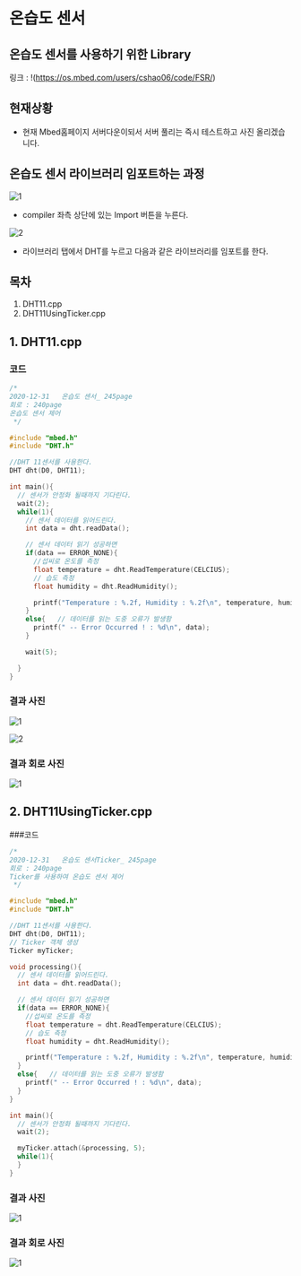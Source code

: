 # 온습도 센서
## 온습도 센서를 사용하기 위한 Library
링크 : !(https://os.mbed.com/users/cshao06/code/FSR/)

## 현재상황

- 현재 Mbed홈페이지 서버다운이되서 서버 풀리는 즉시 테스트하고 사진 올리겠습니다.


## 온습도 센서 라이브러리 임포트하는 과정

![1](https://github.com/HongyeongJu/MbedCode/blob/master/Chapter10_%EC%98%A8%EC%8A%B5%EB%8F%84%EC%84%BC%EC%84%9C/1.jpg)

- compiler 좌측 상단에 있는 Import 버튼을 누른다.

![2](https://github.com/HongyeongJu/MbedCode/blob/master/Chapter10_%EC%98%A8%EC%8A%B5%EB%8F%84%EC%84%BC%EC%84%9C/2.jpg)

- 라이브러리 탭에서 DHT를 누르고 다음과 같은 라이브러리를 임포트를 한다.

## 목차
1. DHT11.cpp
2. DHT11UsingTicker.cpp

## 1. DHT11.cpp
### 코드
```c++
/*
2020-12-31   온습도 센서_ 245page
회로 : 240page
온습도 센서 제어
 */

#include "mbed.h"
#include "DHT.h"

//DHT 11센서를 사용한다.
DHT dht(D0, DHT11);

int main(){
  // 센서가 안정화 될때까지 기다린다.
  wait(2);
  while(1){
    // 센서 데이터를 읽어드린다.
    int data = dht.readData();

    // 센서 데이터 읽기 성공하면
    if(data == ERROR_NONE){
      //섭씨로 온도를 측정
      float temperature = dht.ReadTemperature(CELCIUS);
      // 습도 측정
      float humidity = dht.ReadHumidity();

      printf("Temperature : %.2f, Humidity : %.2f\n", temperature, humidity);
    }
    else{   // 데이터를 읽는 도중 오류가 발생함
      printf(" -- Error Occurred ! : %d\n", data);
    }

    wait(5);

  }
}

```

### 결과 사진

![1](https://github.com/HongyeongJu/MbedCode/blob/master/Chapter10_%EC%98%A8%EC%8A%B5%EB%8F%84%EC%84%BC%EC%84%9C/1_DHT11_realpicture.jpg)

![2](https://github.com/HongyeongJu/MbedCode/blob/master/Chapter10_%EC%98%A8%EC%8A%B5%EB%8F%84%EC%84%BC%EC%84%9C/1_DHT1_result.jpg)

### 결과 회로 사진

![1](https://github.com/HongyeongJu/MbedCode/blob/master/Chapter10_%EC%98%A8%EC%8A%B5%EB%8F%84%EC%84%BC%EC%84%9C/1_DHT11_picture.jpg)

## 2. DHT11UsingTicker.cpp
###코드

```c++
/*
2020-12-31   온습도 센서Ticker_ 245page
회로 : 240page
Ticker를 사용하여 온습도 센서 제어
 */

#include "mbed.h"
#include "DHT.h"

//DHT 11센서를 사용한다.
DHT dht(D0, DHT11);
// Ticker 객체 생성
Ticker myTicker;

void processing(){
  // 센서 데이터를 읽어드린다.
  int data = dht.readData();

  // 센서 데이터 읽기 성공하면
  if(data == ERROR_NONE){
    //섭씨로 온도를 측정
    float temperature = dht.ReadTemperature(CELCIUS);
    // 습도 측정
    float humidity = dht.ReadHumidity();

    printf("Temperature : %.2f, Humidity : %.2f\n", temperature, humidity);
  }
  else{   // 데이터를 읽는 도중 오류가 발생함
    printf(" -- Error Occurred ! : %d\n", data);
  }
}

int main(){
  // 센서가 안정화 될때까지 기다린다.
  wait(2);

  myTicker.attach(&processing, 5);
  while(1){
  }
}

```

### 결과 사진

![1](https://github.com/HongyeongJu/MbedCode/blob/master/Chapter10_%EC%98%A8%EC%8A%B5%EB%8F%84%EC%84%BC%EC%84%9C/2_DHT11UsingTicker_result.jpg)

### 결과 회로 사진

![1](https://github.com/HongyeongJu/MbedCode/blob/master/Chapter10_%EC%98%A8%EC%8A%B5%EB%8F%84%EC%84%BC%EC%84%9C/1_DHT11_picture.jpg)
